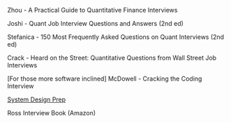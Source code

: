 Zhou - A Practical Guide to Quantitative Finance Interviews

Joshi - Quant Job Interview Questions and Answers (2nd ed)

Stefanica - 150 Most Frequently Asked Questions on Quant Interviews (2nd ed)

Crack - Heard on the Street: Quantitative Questions from Wall Street Job Interviews

[For those more software inclined] McDowell - Cracking the Coding Interview

[System Design Prep](https://github.com/shashank88/system_design)

Ross Interview Book (Amazon)
